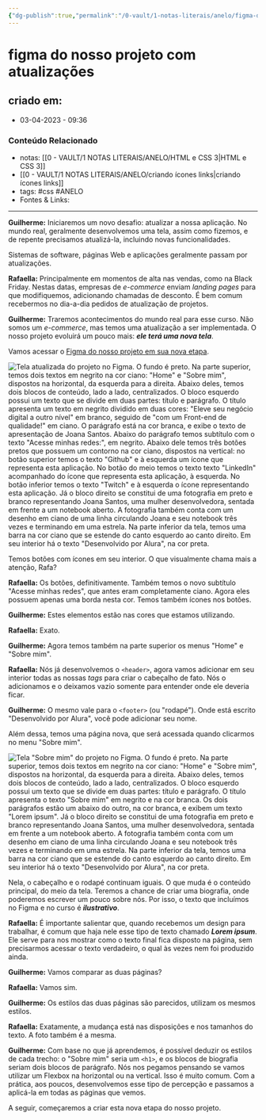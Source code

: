 ```yaml
---
{"dg-publish":true,"permalink":"/0-vault/1-notas-literais/anelo/figma-do-nosso-projeto-com-atualizacoes/","tags":["css","ANELO"],"dgHomeLink":true,"dgShowLocalGraph":true,"dgShowFileTree":true,"dgEnableSearch":true}
---
```


# figma do nosso projeto com atualizações

## criado em: 
-  03-04-2023 - 09:36

### Conteúdo Relacionado
- notas: [[0 - VAULT/1 NOTAS LITERAIS/ANELO/HTML e CSS 3\|HTML e CSS 3]]
- [[0 - VAULT/1 NOTAS LITERAIS/ANELO/criando ícones links\|criando ícones links]]
- tags: #css #ANELO 
- Fontes & Links: 

---

**Guilherme:** Iniciaremos um novo desafio: atualizar a nossa aplicação. No mundo real, geralmente desenvolvemos uma tela, assim como fizemos, e de repente precisamos atualizá-la, incluindo novas funcionalidades.

Sistemas de software, páginas Web e aplicações geralmente passam por atualizações.

**Rafaella:** Principalmente em momentos de alta nas vendas, como na Black Friday. Nestas datas, empresas de _e-commerce_ enviam _landing pages_ para que modifiquemos, adicionando chamadas de desconto. É bem comum recebermos no dia-a-dia pedidos de atualização de projetos.

**Guilherme:** Traremos acontecimentos do mundo real para esse curso. Não somos um _e-commerce_, mas temos uma atualização a ser implementada. O nosso projeto evoluirá um pouco mais: **_ele terá uma nova tela_**.

Vamos acessar o [Figma do nosso projeto em sua nova etapa](https://www.figma.com/file/NrzJacC887svMVfF9oC2jM/Portfolio-Projeto-2?node-id=0%3A1&t=PMVfvZa872DqgZIK-0).

![Tela atualizada do projeto no Figma. O fundo é preto. Na parte superior, temos dois textos em negrito na cor ciano: "Home" e "Sobre mim", dispostos na horizontal, da esquerda para a direita. Abaixo deles, temos dois blocos de conteúdo, lado a lado, centralizados. O bloco esquerdo possui um texto que se divide em duas partes: título e parágrafo. O título apresenta um texto em negrito dividido em duas cores: "Eleve seu negócio digital a outro nível" em branco, seguido de "com um Front-end de qualidade!" em ciano. O parágrafo está na cor branca, e exibe o texto de apresentação de Joana Santos. Abaixo do parágrafo temos subtítulo com o texto "Acesse minhas redes:", em negrito. Abaixo dele temos três botões pretos que possuem um contorno na cor ciano, dispostos na vertical: no botão superior temos o texto "Github" e à esquerda um ícone que representa esta aplicação. No botão do meio temos o texto texto "LinkedIn" acompanhado do ícone que representa esta aplicação, à esquerda. No botão inferior temos o texto "Twitch" e à esquerda o ícone representando esta aplicação. Já o bloco direito se constitui de uma fotografia em preto e branco representando Joana Santos, uma mulher desenvolvedora, sentada em frente a um notebook aberto. A fotografia também conta com um desenho em ciano de uma linha circulando Joana e seu notebook três vezes e terminando em uma estrela. Na parte inferior da tela, temos uma barra na cor ciano que se estende do canto esquerdo ao canto direito. Em seu interior há o texto "Desenvolvido por Alura", na cor preta.](https://cdn1.gnarususercontent.com.br/1/1319057/7ee7d76b-91d7-46dd-96da-b3e97e0f9613.png)

Temos botões com ícones em seu interior. O que visualmente chama mais a atenção, Rafa?

**Rafaella:** Os botões, definitivamente. Também temos o novo subtítulo "Acesse minhas redes", que antes eram completamente ciano. Agora eles possuem apenas uma borda nesta cor. Temos também ícones nos botões.

**Guilherme:** Estes elementos estão nas cores que estamos utilizando.

**Rafaella:** Exato.

**Guilherme:** Agora temos também na parte superior os menus "Home" e "Sobre mim".

**Rafaella:** Nós já desenvolvemos o `<header>`, agora vamos adicionar em seu interior todas as nossas _tags_ para criar o cabeçalho de fato. Nós o adicionamos e o deixamos vazio somente para entender onde ele deveria ficar.

**Guilherme:** O mesmo vale para o `<footer>` (ou "rodapé"). Onde está escrito "Desenvolvido por Alura", você pode adicionar seu nome.

Além dessa, temos uma página nova, que será acessada quando clicarmos no menu "Sobre mim".

![Tela "Sobre mim" do projeto no Figma. O fundo é preto. Na parte superior, temos dois textos em negrito na cor ciano: "Home" e "Sobre mim", dispostos na horizontal, da esquerda para a direita. Abaixo deles, temos dois blocos de conteúdo, lado a lado, centralizados. O bloco esquerdo possui um texto que se divide em duas partes: título e parágrafo. O título apresenta o texto "Sobre mim" em negrito e na cor branca. Os dois parágrafos estão um abaixo do outro, na cor branca, e exibem um texto "Lorem ipsum". Já o bloco direito se constitui de uma fotografia em preto e branco representando Joana Santos, uma mulher desenvolvedora, sentada em frente a um notebook aberto. A fotografia também conta com um desenho em ciano de uma linha circulando Joana e seu notebook três vezes e terminando em uma estrela. Na parte inferior da tela, temos uma barra na cor ciano que se estende do canto esquerdo ao canto direito. Em seu interior há o texto "Desenvolvido por Alura", na cor preta.](https://cdn1.gnarususercontent.com.br/1/1319057/49008f5f-f397-4f16-acae-6a621d1f20d5.png)

Nela, o cabeçalho e o rodapé continuam iguais. O que muda é o conteúdo principal, do meio da tela. Teremos a chance de criar uma biografia, onde poderemos escrever um pouco sobre nós. Por isso, o texto que incluímos no Figma e no curso é **_ilustrativo_**.

**Rafaella:** É importante salientar que, quando recebemos um design para trabalhar, é comum que haja nele esse tipo de texto chamado **_Lorem ipsum_**. Ele serve para nos mostrar como o texto final fica disposto na página, sem precisarmos acessar o texto verdadeiro, o qual às vezes nem foi produzido ainda.

**Guilherme:** Vamos comparar as duas páginas?

**Rafaella:** Vamos sim.

**Guilherme:** Os estilos das duas páginas são parecidos, utilizam os mesmos estilos.

**Rafaella:** Exatamente, a mudança está nas disposições e nos tamanhos do texto. A foto também é a mesma.

**Guilherme:** Com base no que já aprendemos, é possível deduzir os estilos de cada trecho: o "Sobre mim" seria um `<h1>`, e os blocos de biografia seriam dois blocos de parágrafo. Nós nos pegamos pensando se vamos utilizar um Flexbox na horizontal ou na vertical. Isso é muito comum. Com a prática, aos poucos, desenvolvemos esse tipo de percepção e passamos a aplicá-la em todas as páginas que vemos.

A seguir, começaremos a criar esta nova etapa do nosso projeto.